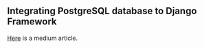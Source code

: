 ## Integrating PostgreSQL database to Django Framework
[Here](https://medium.com/@dichharai/install-postgresql-database-to-django-application-62aeb654bd9f) is a medium article. 
